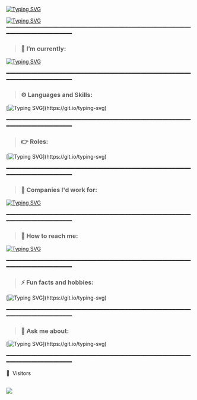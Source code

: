 [![Typing SVG](https://readme-typing-svg.demolab.com?font=DM+Sans&size=30&pause=500&color=9E00F7&random=false&width=435&lines=Shine+Tan;Hyang+Woo)](https://git.io/typing-svg)

[![Typing SVG](https://readme-typing-svg.demolab.com?font=DM+Sans&size=20&pause=1000&color=9E00F7&random=false&width=435&lines=github.com/hyangwoosh)](https://git.io/typing-svg)
━━━━━━━━━━━━━━━━━━━━━━━━━━━━━━━━━━━━━━━━━━━━━━━━━━━━━━━━━━━━━━━━━━━━━━━━━━━━━━━━

> ### 🔭 I’m currently: 
[![Typing SVG](https://readme-typing-svg.herokuapp.com?color=ebae34&duration=2000&lines=Serving+National+Service+in+the+Air+force)](https://git.io/typing-svg)

━━━━━━━━━━━━━━━━━━━━━━━━━━━━━━━━━━━━━━━━━━━━━━━━━━━━━━━━━━━━━━━━━━━━━━━━━━━━━━━━

> ### ⚙️ Languages and Skills: 
[![Typing SVG](https://readme-typing-svg.herokuapp.com?color=F4007A&duration=2000&lines=Javascript;Typescript;html-css;Java;ReactJS;C#;SQL;noSQL;ExpressJS;Python;Android+Studio;Robotic+Process+Automation;Agile+Methodologies;AWS;)](https://git.io/typing-svg)

━━━━━━━━━━━━━━━━━━━━━━━━━━━━━━━━━━━━━━━━━━━━━━━━━━━━━━━━━━━━━━━━━━━━━━━━━━━━━━━━

> ### 👉 Roles: 
[![Typing SVG](https://readme-typing-svg.herokuapp.com?color=6b34eb&duration=4000&lines=Front+End;Back+End;Full+Stack+Developer;)](https://git.io/typing-svg)

━━━━━━━━━━━━━━━━━━━━━━━━━━━━━━━━━━━━━━━━━━━━━━━━━━━━━━━━━━━━━━━━━━━━━━━━━━━━━━━━

> ### 👋 Companies I'd work for: 
[![Typing SVG](https://readme-typing-svg.herokuapp.com?color=ebae34&duration=2000&lines=Amazon;Microsoft;Apple;Intel;Google;NCS;TikTok;Shopee;Nvidia;AMD)](https://git.io/typing-svg)

━━━━━━━━━━━━━━━━━━━━━━━━━━━━━━━━━━━━━━━━━━━━━━━━━━━━━━━━━━━━━━━━━━━━━━━━━━━━━━━━

> ### 👋 How to reach me: 
[![Typing SVG](https://readme-typing-svg.herokuapp.com?color=ebae34&duration=2000&lines=Instagram:+@hyang.woo;Telegram:+@hyangwoo;Email:+shine.thw@gmail.com)](https://git.io/typing-svg)

━━━━━━━━━━━━━━━━━━━━━━━━━━━━━━━━━━━━━━━━━━━━━━━━━━━━━━━━━━━━━━━━━━━━━━━━━━━━━━━━

> ### ⚡ Fun facts and hobbies: 
[![Typing SVG](https://readme-typing-svg.herokuapp.com?color=ebae34&duration=2000&lines=I+love+building+computers+and+custom+keyboards;I'm+an+audiophile;Longboarding;I+like+clothes+and+fasion;)](https://git.io/typing-svg)

━━━━━━━━━━━━━━━━━━━━━━━━━━━━━━━━━━━━━━━━━━━━━━━━━━━━━━━━━━━━━━━━━━━━━━━━━━━━━━━━

> ### 💬 Ask me about: 
[![Typing SVG](https://readme-typing-svg.herokuapp.com?color=ebae34&duration=2000&lines=Custom+keyboards;Headphones+or+IEMS;Longboarding;Clothing+and+Fashion+Designers;Anime;)](https://git.io/typing-svg)

━━━━━━━━━━━━━━━━━━━━━━━━━━━━━━━━━━━━━━━━━━━━━━━━━━━━━━━━━━━━━━━━━━━━━━━━━━━━━━━━

<p>👀 &nbsp;Visitors</p>
 <br>
<img align="left" src="https://profile-counter.glitch.me/hyangwoosh/count.svg" />


<!--
Here are some ideas to get you started:
- 🔭 I’m currently working on ...
- 🌱 I’m currently learning ...
- 💬 Ask me about ...
-->

